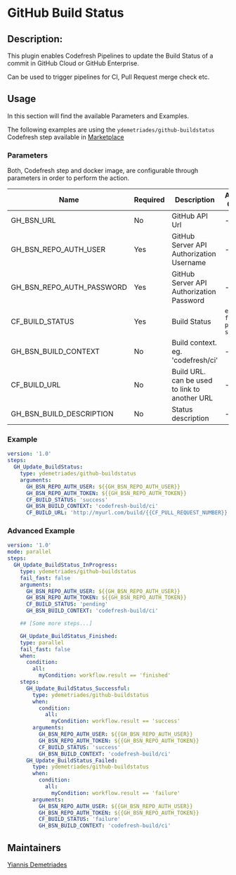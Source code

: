 # GitHub Build Status

## Description:
This plugin enables Codefresh Pipelines to update the Build Status of a commit in GitHub Cloud or GitHub Enterprise.

Can be used to trigger pipelines for CI, Pull Request merge check etc.

## Usage

In this section will find the available Parameters and Examples.

The following examples are using the `ydemetriades/github-buildstatus` Codefresh step available in [Marketplace](https://codefresh.io/steps/step/ydemetriades%2Fgithub-buildstatus)

### Parameters

Both, Codefresh step and docker image, are configurable through parameters in order to perform the action.

|Name|Required|Description|Available Options|Default Value|
|----|--------|-----------|-----------------|-------------|
|GH_BSN_URL|No|GitHub API Url|-|https://api.github.com/|
|GH_BSN_REPO_AUTH_USER|Yes|GitHub Server API Authorization Username|-|-|
|GH_BSN_REPO_AUTH_PASSWORD|Yes|GitHub Server API Authorization Password|-|-|
|CF_BUILD_STATUS|Yes|Build Status|`error` `failure` `pending` `success`|-|
|GH_BSN_BUILD_CONTEXT|No|Build context. eg. 'codefresh/ci'|-|`default`|
|CF_BUILD_URL|No|Build URL. can be used to link to another URL|-|Codefresh build URL|
|GH_BSN_BUILD_DESCRIPTION|No|Status description|-|Build [{commit_hash}]|

### Example

```yaml
version: '1.0'
steps:
  GH_Update_BuildStatus:
    type: ydemetriades/github-buildstatus
    arguments:
      GH_BSN_REPO_AUTH_USER: ${{GH_BSN_REPO_AUTH_USER}}
      GH_BSN_REPO_AUTH_TOKEN: ${{GH_BSN_REPO_AUTH_TOKEN}}
      CF_BUILD_STATUS: 'success'
      GH_BSN_BUILD_CONTEXT: 'codefresh-build/ci'
      CF_BUILD_URL: 'http://myurl.com/build/{{CF_PULL_REQUEST_NUMBER}}'
```

### Advanced Example

```yaml
version: '1.0'
mode: parallel
steps:
  GH_Update_BuildStatus_InProgress:
    type: ydemetriades/github-buildstatus
    fail_fast: false
    arguments:
      GH_BSN_REPO_AUTH_USER: ${{GH_BSN_REPO_AUTH_USER}}
      GH_BSN_REPO_AUTH_TOKEN: ${{GH_BSN_REPO_AUTH_TOKEN}}
      CF_BUILD_STATUS: 'pending'
      GH_BSN_BUILD_CONTEXT: 'codefresh-build/ci'

    ## [Some more steps...]

    GH_Update_BuildStatus_Finished:
    type: parallel
    fail_fast: false
    when:
      condition:
        all:
          myCondition: workflow.result == 'finished'
    steps:
      GH_Update_BuildStatus_Successful:
        type: ydemetriades/github-buildstatus
        when:
          condition:
            all:
              myCondition: workflow.result == 'success'
        arguments:
          GH_BSN_REPO_AUTH_USER: ${{GH_BSN_REPO_AUTH_USER}}
          GH_BSN_REPO_AUTH_TOKEN: ${{GH_BSN_REPO_AUTH_TOKEN}}
          CF_BUILD_STATUS: 'success'
          GH_BSN_BUILD_CONTEXT: 'codefresh-build/ci'
      GH_Update_BuildStatus_Failed:
        type: ydemetriades/github-buildstatus
        when:
          condition:
            all:
              myCondition: workflow.result == 'failure'
        arguments:
          GH_BSN_REPO_AUTH_USER: ${{GH_BSN_REPO_AUTH_USER}}
          GH_BSN_REPO_AUTH_TOKEN: ${{GH_BSN_REPO_AUTH_TOKEN}}
          CF_BUILD_STATUS: 'failure'
          GH_BSN_BUILD_CONTEXT: 'codefresh-build/ci'
```

## Maintainers


[Yiannis Demetriades](https://github.com/ydemetriades)
